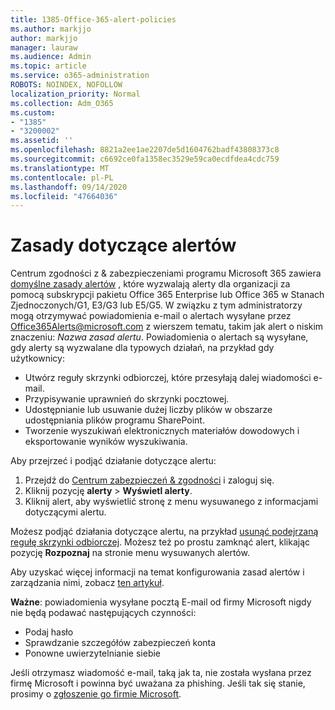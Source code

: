 ```yaml
---
title: 1385-Office-365-alert-policies
ms.author: markjjo
author: markjjo
manager: lauraw
ms.audience: Admin
ms.topic: article
ms.service: o365-administration
ROBOTS: NOINDEX, NOFOLLOW
localization_priority: Normal
ms.collection: Adm_O365
ms.custom:
- "1385"
- "3200002"
ms.assetid: ''
ms.openlocfilehash: 8821a2ee1ae2207de5d1604762badf43808373c8
ms.sourcegitcommit: c6692ce0fa1358ec3529e59ca0ecdfdea4cdc759
ms.translationtype: MT
ms.contentlocale: pl-PL
ms.lasthandoff: 09/14/2020
ms.locfileid: "47664036"
---
```

# <a name="alert-policies"></a>Zasady dotyczące alertów

Centrum zgodności z & zabezpieczeniami programu Microsoft 365 zawiera [domyślne zasady alertów](https://docs.microsoft.com/microsoft-365/compliance/alert-policies#default-alert-policies) , które wyzwalają alerty dla organizacji za pomocą subskrypcji pakietu Office 365 Enterprise lub Office 365 w Stanach Zjednoczonych/G1, E3/G3 lub E5/G5. W związku z tym administratorzy mogą otrzymywać powiadomienia e-mail o alertach wysyłane przez Office365Alerts@microsoft.com z wierszem tematu, takim jak alert o niskim znaczeniu: *Nazwa zasad alertu*. Powiadomienia o alertach są wysyłane, gdy alerty są wyzwalane dla typowych działań, na przykład gdy użytkownicy:

- Utwórz reguły skrzynki odbiorczej, które przesyłają dalej wiadomości e-mail.
- Przypisywanie uprawnień do skrzynki pocztowej.
- Udostępnianie lub usuwanie dużej liczby plików w obszarze udostępniania plików programu SharePoint.
- Tworzenie wyszukiwań elektronicznych materiałów dowodowych i eksportowanie wyników wyszukiwania.

Aby przejrzeć i podjąć działanie dotyczące alertu:

1. Przejdź do [Centrum zabezpieczeń & zgodności](https://protection.office.com) i zaloguj się.
2. Kliknij pozycję **alerty**  >  **Wyświetl alerty**.
3. Kliknij alert, aby wyświetlić stronę z menu wysuwanego z informacjami dotyczącymi alertu.

Możesz podjąć działania dotyczące alertu, na przykład [usunąć podejrzaną regułę skrzynki odbiorczej](https://docs.microsoft.com/microsoft-365/security/office-365-security/responding-to-a-compromised-email-account). Możesz też po prostu zamknąć alert, klikając pozycję **Rozpoznaj** na stronie menu wysuwanych alertów.

Aby uzyskać więcej informacji na temat konfigurowania zasad alertów i zarządzania nimi, zobacz  [ten artykuł](https://docs.microsoft.com/microsoft-365/compliance/alert-policies).

**Ważne**: powiadomienia wysyłane pocztą E-mail od firmy Microsoft nigdy nie będą podawać następujących czynności:

- Podaj hasło
- Sprawdzanie szczegółów zabezpieczeń konta
- Ponowne uwierzytelnianie siebie

Jeśli otrzymasz wiadomość e-mail, taką jak ta, nie została wysłana przez firmę Microsoft i powinna być uważana za phishing. Jeśli tak się stanie, prosimy o [zgłoszenie go firmie Microsoft](https://docs.microsoft.com/microsoft-365/security/office-365-security/report-junk-email-and-phishing-scams-in-outlook-on-the-web-eop).